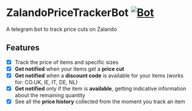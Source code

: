 # ZalandoPriceTrackerBot [![Bot](https://img.shields.io/badge/Telegram-@ZalandoPriceTrackerBot-blue.svg?style=flat)][Bot]

A telegram bot to track price cuts on Zalando

## Features
- [x] Track the price of items and specific sizes
- [x] **Get notified** when your items get a **price cut**
- [x] **Get notified** when a **discount code** is available for your items (works for: CO.UK, IE, IT, DE, NL)
- [x] **Get notified** only if the item is **available**, getting indicative information about the remaining quantity
- [x] See all the **price history** collected from the moment you track an item

<!-- URLS -->
[Bot]: https://t.me/ZalandoPriceTrackerBot
